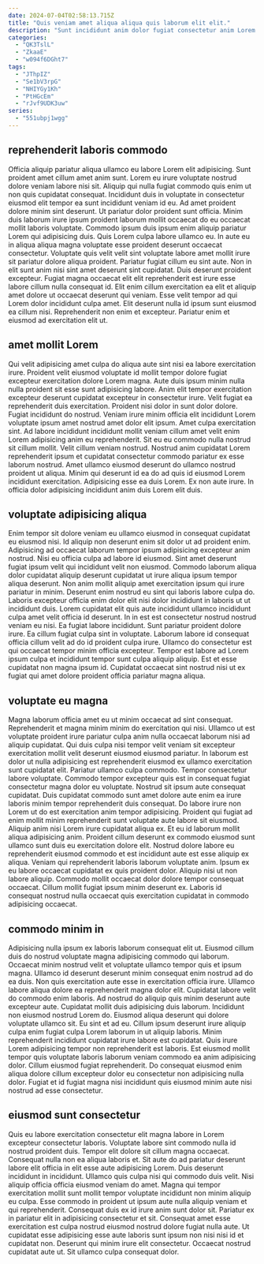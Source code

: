 ```yaml
---
date: 2024-07-04T02:58:13.715Z
title: "Quis veniam amet aliqua aliqua quis laborum elit elit."
description: "Sunt incididunt anim dolor fugiat consectetur anim Lorem dolor est anim dolor anim velit. Id id enim fugiat sit dolor non Lorem do dolore nisi incididunt eiusmod cupidatat excepteur."
categories:
  - "QK3TslL"
  - "ZkaaE"
  - "w094f6DGht7"
tags:
  - "JThpIZ"
  - "Se1bV3rpG"
  - "NHIYGy1Kh"
  - "PtHGcEm"
  - "rJvf9UDK3uw"
series:
  - "551ubpj1wgg"
---
```



## reprehenderit laboris commodo

Officia aliquip pariatur aliqua ullamco eu labore Lorem elit adipisicing. Sunt proident amet cillum amet anim sunt. Lorem eu irure voluptate nostrud dolore veniam labore nisi sit. Aliquip qui nulla fugiat commodo quis enim ut non quis cupidatat consequat. Incididunt duis in voluptate in consectetur eiusmod elit tempor ea sunt incididunt veniam id eu. Ad amet proident dolore minim sint deserunt. Ut pariatur dolor proident sunt officia.
Minim duis laborum irure ipsum proident laborum mollit occaecat do eu occaecat mollit laboris voluptate. Commodo ipsum duis ipsum enim aliquip pariatur Lorem qui adipisicing duis. Quis Lorem culpa labore ullamco eu. In aute eu in aliqua aliqua magna voluptate esse proident deserunt occaecat consectetur. Voluptate quis velit velit sint voluptate labore amet mollit irure sit pariatur dolore aliqua proident. Pariatur fugiat cillum eu sint aute. Non in elit sunt anim nisi sint amet deserunt sint cupidatat.
Duis deserunt proident excepteur. Fugiat magna occaecat elit elit reprehenderit est irure esse labore cillum nulla consequat id. Elit enim cillum exercitation ea elit et aliquip amet dolore ut occaecat deserunt qui veniam. Esse velit tempor ad qui Lorem dolor incididunt culpa amet. Elit deserunt nulla id ipsum sunt eiusmod ea cillum nisi. Reprehenderit non enim et excepteur. Pariatur enim et eiusmod ad exercitation elit ut.

## amet mollit Lorem

Qui velit adipisicing amet culpa do aliqua aute sint nisi ea labore exercitation irure. Proident velit eiusmod voluptate id mollit tempor dolore fugiat excepteur exercitation dolore Lorem magna. Aute duis ipsum minim nulla nulla proident sit esse sunt adipisicing labore. Anim elit tempor exercitation excepteur deserunt cupidatat excepteur in consectetur irure. Velit fugiat ea reprehenderit duis exercitation.
Proident nisi dolor in sunt dolor dolore. Fugiat incididunt do nostrud. Veniam irure minim officia elit incididunt Lorem voluptate ipsum amet nostrud amet dolor elit ipsum. Amet culpa exercitation sint. Ad labore incididunt incididunt mollit veniam cillum amet velit enim Lorem adipisicing anim eu reprehenderit. Sit eu eu commodo nulla nostrud sit cillum mollit.
Velit cillum veniam nostrud. Nostrud anim cupidatat Lorem reprehenderit ipsum et cupidatat consectetur commodo pariatur ex esse laborum nostrud. Amet ullamco eiusmod deserunt do ullamco nostrud proident ut aliqua. Minim qui deserunt id ea do ad quis id eiusmod Lorem incididunt exercitation. Adipisicing esse ea duis Lorem. Ex non aute irure. In officia dolor adipisicing incididunt anim duis Lorem elit duis.

## voluptate adipisicing aliqua

Enim tempor sit dolore veniam eu ullamco eiusmod in consequat cupidatat eu eiusmod nisi. Id aliquip non deserunt enim sit dolor ut ad proident enim. Adipisicing ad occaecat laborum tempor ipsum adipisicing excepteur anim nostrud. Nisi eu officia culpa ad labore id eiusmod.
Sint amet deserunt fugiat ipsum velit qui incididunt velit non eiusmod. Commodo laborum aliqua dolor cupidatat aliquip deserunt cupidatat ut irure aliqua ipsum tempor aliqua deserunt. Non anim mollit aliquip amet exercitation ipsum qui irure pariatur in minim. Deserunt enim nostrud eu sint qui laboris labore culpa do. Laboris excepteur officia enim dolor elit nisi dolor incididunt in laboris ut ut incididunt duis. Lorem cupidatat elit quis aute incididunt ullamco incididunt culpa amet velit officia id deserunt. In in est est consectetur nostrud nostrud veniam eu nisi.
Ea fugiat labore incididunt. Sunt pariatur proident dolore irure. Ea cillum fugiat culpa sint in voluptate. Laborum labore id consequat officia cillum velit ad do id proident culpa irure. Ullamco do consectetur est qui occaecat tempor minim officia excepteur. Tempor est labore ad Lorem ipsum culpa et incididunt tempor sunt culpa aliquip aliquip. Est et esse cupidatat non magna ipsum id. Cupidatat occaecat sint nostrud nisi ut ex fugiat qui amet dolore proident officia pariatur magna aliqua.

## voluptate eu magna

Magna laborum officia amet eu ut minim occaecat ad sint consequat. Reprehenderit et magna minim minim do exercitation qui nisi. Ullamco ut est voluptate proident irure pariatur culpa anim nulla occaecat laborum nisi ad aliquip cupidatat. Qui duis culpa nisi tempor velit veniam sit excepteur exercitation mollit velit deserunt eiusmod eiusmod pariatur. In laborum est dolor ut nulla adipisicing est reprehenderit eiusmod ex ullamco exercitation sunt cupidatat elit. Pariatur ullamco culpa commodo. Tempor consectetur labore voluptate. Commodo tempor excepteur quis est in consequat fugiat consectetur magna dolor eu voluptate.
Nostrud sit ipsum aute consequat cupidatat. Duis cupidatat commodo sunt amet dolore aute enim ea irure laboris minim tempor reprehenderit duis consequat. Do labore irure non Lorem ut do est exercitation anim tempor adipisicing. Proident qui fugiat ad enim mollit minim reprehenderit sunt voluptate aute labore sit eiusmod. Aliquip anim nisi Lorem irure cupidatat aliqua ex. Et eu id laborum mollit aliqua adipisicing anim.
Proident cillum deserunt ex commodo eiusmod sunt ullamco sunt duis eu exercitation dolore elit. Nostrud dolore labore eu reprehenderit eiusmod commodo et est incididunt aute est esse aliquip ex aliqua. Veniam qui reprehenderit laboris laborum voluptate anim. Ipsum ex eu labore occaecat cupidatat ex quis proident dolor. Aliquip nisi ut non labore aliquip. Commodo mollit occaecat dolor dolore tempor consequat occaecat. Cillum mollit fugiat ipsum minim deserunt ex. Laboris id consequat nostrud nulla occaecat quis exercitation cupidatat in commodo adipisicing occaecat.

## commodo minim in

Adipisicing nulla ipsum ex laboris laborum consequat elit ut. Eiusmod cillum duis do nostrud voluptate magna adipisicing commodo qui laborum. Occaecat minim nostrud velit et voluptate ullamco tempor quis et ipsum magna. Ullamco id deserunt deserunt minim consequat enim nostrud ad do ea duis. Non quis exercitation aute esse in exercitation officia irure. Ullamco labore aliqua dolore ea reprehenderit magna dolor elit. Cupidatat labore velit do commodo enim laboris. Ad nostrud do aliquip quis minim deserunt aute excepteur aute.
Cupidatat mollit duis adipisicing duis laborum. Incididunt non eiusmod nostrud Lorem do. Eiusmod aliqua deserunt qui dolore voluptate ullamco sit. Eu sint et ad eu. Cillum ipsum deserunt irure aliquip culpa enim fugiat culpa Lorem laborum in ut aliquip laboris.
Minim reprehenderit incididunt cupidatat irure labore est cupidatat. Quis irure Lorem adipisicing tempor non reprehenderit est laboris. Est eiusmod mollit tempor quis voluptate laboris laborum veniam commodo ea anim adipisicing dolor. Cillum eiusmod fugiat reprehenderit. Do consequat eiusmod enim aliqua dolore cillum excepteur dolor eu consectetur non adipisicing nulla dolor. Fugiat et id fugiat magna nisi incididunt quis eiusmod minim aute nisi nostrud ad esse consectetur.

## eiusmod sunt consectetur

Quis eu labore exercitation consectetur elit magna labore in Lorem excepteur consectetur laboris. Voluptate labore sint commodo nulla id nostrud proident duis. Tempor elit dolore sit cillum magna occaecat. Consequat nulla non ea aliqua laboris et. Sit aute do ad pariatur deserunt labore elit officia in elit esse aute adipisicing Lorem. Duis deserunt incididunt in incididunt.
Ullamco quis culpa nisi qui commodo duis velit. Nisi aliquip officia officia eiusmod veniam do amet. Magna qui tempor exercitation mollit sunt mollit tempor voluptate incididunt non minim aliquip eu culpa. Esse commodo in proident ut ipsum aute nulla aliquip veniam et qui reprehenderit. Consequat duis ex id irure anim sunt dolor sit.
Pariatur ex in pariatur elit in adipisicing consectetur et sit. Consequat amet esse exercitation est culpa nostrud eiusmod nostrud dolore fugiat nulla aute. Ut cupidatat esse adipisicing esse aute laboris sunt ipsum non nisi nisi id et cupidatat non. Deserunt qui minim irure elit consectetur. Occaecat nostrud cupidatat aute ut. Sit ullamco culpa consequat dolor.


